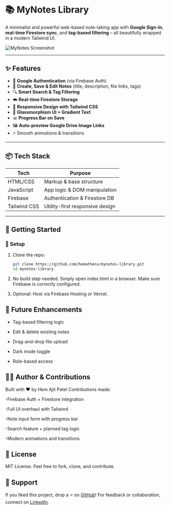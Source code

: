 # 📚 MyNotes Library

A minimalist and powerful web-based note-taking app with **Google Sign-In**, **real-time Firestore sync**, and **tag-based filtering** – all beautifully wrapped in a modern Tailwind UI.

![MyNotes Screenshot](https://github.com/hemathens/mynotes-library/assets/banner.jpg) <!-- Replace with real screenshot if available -->

---

## ✨ Features

- 🔐 **Google Authentication** (via Firebase Auth)
- 💾 **Create, Save & Edit Notes** (title, description, file links, tags)
- 🔍 **Smart Search & Tag Filtering**
- ☁️ **Real-time Firestore Storage**
- 📱 **Responsive Design with Tailwind CSS**
- 🎨 **Glassmorphism UI + Gradient Text**
- 📊 **Progress Bar on Save**
- 🖼️ **Auto-preview Google Drive Image Links**
- ⚡ Smooth animations & transitions

---

## 📦 Tech Stack

| Tech          | Purpose                         |
|---------------|----------------------------------|
| HTML/CSS      | Markup & base structure          |
| JavaScript    | App logic & DOM manipulation     |
| Firebase      | Authentication & Firestore DB    |
| Tailwind CSS  | Utility-first responsive design  |

---

## 🚀 Getting Started

### 🔧 Setup

1. Clone the repo:
   ```bash
   git clone https://github.com/hemathens/mynotes-library.git
   cd mynotes-library
    ```

2. No build step needed. Simply open index.html in a browser. Make sure Firebase is correctly configured.

3. Optional: Host via Firebase Hosting or Vercel.

## 🧪 Future Enhancements

- Tag-based filtering logic

- Edit & delete existing notes

- Drag-and-drop file upload

- Dark mode toggle

- Role-based access

## 🧑‍💻 Author & Contributions

Built with ❤️ by Hem Ajit Patel
Contributions made:

-Firebase Auth + Firestore integration

-Full UI overhaul with Tailwind

-Note input form with progress bar

-Search feature + planned tag logic

-Modern animations and transitions

## 📄 License

MIT License. Feel free to fork, clone, and contribute.

## 🙌 Support

If you liked this project, drop a ⭐ on [GitHub](https://github.com/hemathens/mynotes-library)!
For feedback or collaboration, connect on [LinkedIn](https://www.linkedin.com/in/hem-patel19?utm_source=share&utm_campaign=share_via&utm_content=profile&utm_medium=android_app).
